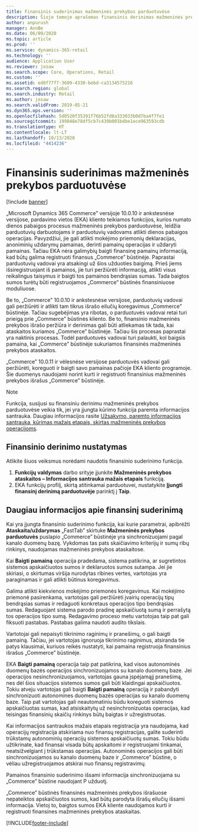 ```yaml
---
title: Finansinis suderinimas mažmeninės prekybos parduotuvėse
description: Šioje temoje aprašomas finansinis derinimas mažmeninės prekybos parduotuvių EKA punktuose, skirtose „Microsoft Dynamics 365 Commerce”.
author: anpurush
manager: AnnBe
ms.date: 06/09/2020
ms.topic: article
ms.prod: ''
ms.service: dynamics-365-retail
ms.technology: ''
audience: Application User
ms.reviewer: josaw
ms.search.scope: Core, Operations, Retail
ms.custom: ''
ms.assetid: ed0f77f7-3609-4330-bebd-ca3134575216
ms.search.region: global
ms.search.industry: Retail
ms.author: josaw
ms.search.validFrom: 2019-05-21
ms.dyn365.ops.version: ''
ms.openlocfilehash: 5d0520f35391f76b52fd8a333033b0d7ba4f7fe1
ms.sourcegitcommit: 199848e78df5cb7c439b001bdbe1ece963593cdb
ms.translationtype: HT
ms.contentlocale: lt-LT
ms.lasthandoff: 10/13/2020
ms.locfileid: "4414236"
---
```

# <a name="financial-reconciliation-in-retail-stores"></a>Finansinis suderinimas mažmeninės prekybos parduotuvėse

[!include [banner](includes/banner.md)]

„Microsoft Dynamics 365 Commerce” versijoje 10.0.10 ir ankstesnėse versijose, pardavimo vietos (EKA) kliento teikiamos funkcijos, kurios numato dienos pabaigos procesus mažmeninės prekybos parduotuvėse, leidžia parduotuvių darbuotojams ir parduotuvių vadovams atlikti dienos pabaigos operacijas. Pavyzdžiui, jie gali atlikti mokėjimo priemonių deklaracijas, anoniminių uždarymų pamainas, derinti pamainų operacijas ir uždaryti pamainas. Tačiau EKA nėra galimybių baigti finansinę pamainų informaciją, kad būtų galima registruoti finansus „Commerce” būstinėje. Paprastai parduotuvių vadovai yra atsakingi už šios užduoties baigimą. Prieš jiems išsiregistruojant iš pamainos, jie turi peržiūrėti informaciją, atlikti visus reikalingus taisymus ir baigti tos pamainos bendrąsias sumas. Tada baigtos sumos turėtų būti registruojamos „Commerce” būstinės finansiniuose moduliuose.

Be to, „Commerce” 10.0.10 ir ankstesnėse versijose, parduotuvių vadovai gali peržiūrėti ir atlikti tam tikrus išrašo eilučių koregavimus „Commerce” būstinėje. Tačiau sugebėjimas yra ribotas, o parduotuvės vadovai retai turi prieigą prie „Commerce” būstinės kliento. Be to, finansinio mažmeninės prekybos išrašo peržiūra ir derinimas gali būti atliekamas tik tada, kai ataskaitos kuriamos „Commerce” būstinėje. Tačiau šis procesas paprastai yra naktinis procesas. Todėl parduotuvės vadovai turi palaukti, kol baigsis pamaina, kai „Commerce” būstinėje sukuriamos finansinės mažmeninės prekybos ataskaitos.

„Commerce” 10.0.11 ir vėlesnėse versijose parduotuvės vadovai gali peržiūrėti, koreguoti ir baigti savo pamainas pačioje EKA kliento programoje. Šie duomenys naudojami norint kurti ir registruoti finansinius mažmeninės prekybos išrašus „Commerce” būstinėje.

> [!NOTE]
> Funkcija, susijusi su finansiniu derinimu mažmeninės prekybos parduotuvėse veikia tik, jei yra įjungta kūrimo funkcija paremta informacijos santrauka. Daugiau informacijos rasite [Užsakymo, paremto informacijos santrauka, kūrimas mažais etapais, skirtas mažmeninės prekybos operacijoms](trickle-feed.md).

## <a name="set-up-financial-reconciliation"></a>Finansinio derinimo nustatymas

Atlikite šiuos veiksmus norėdami naudotis finansinio suderinimo funkcija.

1. **Funkcijų valdymas** darbo srityje įjunkite **Mažmeninės prekybos ataskaitos – Informacijos santrauka mažais etapais** funkciją.
1. EKA funkcijų profilį, skirtą atitinkamai parduotuvei, nustatykite **Įjungti finansinį derinimą parduotuvėje** parinktį į **Taip**.

## <a name="more-information-about-financial-reconciliation"></a>Daugiau informacijos apie finansinį suderinimą

Kai yra įjungta finansinio suderinimo funkcija, kai kurie parametrai, apibrėžti **Ataskaita/uždarymas** „FastTab” skirtuke **Mažmeninės prekybos parduotuvės** puslapio „Commerce” būstinėje yra sinchronizuojami pagal kanalo duomenų bazę. Vykdomas tas pats skaičiavimo kriterijų ir sumų ribų rinkinys, naudojamas mažmeninės prekybos ataskaitose.

Kai **Baigti pamainą** operacija pradedama, sistema patikrina, ar sugretintos sistemos apskaičiuotos sumos ir deklaruotos sumos sutampa. Jei jie skiriasi, o skirtumas viršija nurodytas ribines vertes, vartotojas yra paraginamas ir gali atlikti būtinus koregavimus.

Galima atlikti kiekvienos mokėjimo priemonės koregavimus. Kai mokėjimo priemonė pasirenkama, vartotojas gali peržiūrėti įvairių operacijų tipų bendrąsias sumas ir redaguoti konkretaus operacijos tipo bendrąsias sumas. Redaguojant sistema parodo pradinę apskaičiuotą sumą ir perrašytą tos operacijos tipo sumą. Redagavimo proceso metu vartotojas taip pat gali fiksuoti pastabas. Pastabas galima naudoti audito tikslais.

Vartotojai gali nepaisyti tikrinimo raginimų ir pranešimų, o gali baigti pamainą. Tačiau, jei vartotojas ignoruoja tikrinimo raginimus, atsiranda tie patys klausimai, kuriuos reikės nustatyti, kai pamaina registruoja finansinius išrašus „Commerce” būstinėje.

EKA **Baigti pamainą** operacija taip pat patikrina, kad visos autonominės duomenų bazės operacijos sinchronizuojamos su kanalo duomenų baze. Jei operacijos nesinchronizuojamos, vartotojas gauna įspėjamąjį pranešimą, nes dėl šios situacijos sistemos sumos gali būti klaidingai apskaičiuotos. Tokiu atveju vartotojas gali baigti **Baigti pamainą** operaciją ir pabandyti sinchronizuoti autonomines duomenų bazės operacijas su kanalo duomenų baze. Taip pat vartotojas gali neautomatiniu būdu koreguoti sistemos apskaičiuotas sumas, kad atsiskaitytų už nesinchronizuotas operacijas, kad teisingas finansinių skaičių rinkinys būtų baigtas ir užregistruotas. 

Kai informacijos santraukos mažais etapais registracija yra naudojama, kad operacijų registracija atskiriama nuo finansų registracijas, galite suderinti trūkstamų autonominių operacijų sistemos apskaičiuotų sumas. Tokiu būdu užtikrinate, kad finansai visada būtų apskaitomi ir registruojami tinkamai, neatsižvelgiant į trūkstamas operacijas. Autonominės operacijos gali būti sinchronizuojamos su kanalo duomenų baze ir „Commerce” būstine, o vėliau užregistruojamos atskirai nuo finansų registravimų.

Pamainos finansinio suderinimo išsami informacija sinchronizuojama su „Commerce” būstine naudojant P užduotį.

„Commerce” būstinės finansinės mažmeninės prekybos išrašuose nepateiktos apskaičiuotos sumos, kad būtų parodyta išrašų eilučių išsami informacija. Vietoj to, baigtos sumos EKA kliente naudojamos kurti ir registruoti finansines mažmeninės prekybos ataskaitas.


[!INCLUDE[footer-include](../includes/footer-banner.md)]